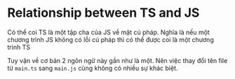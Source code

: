 # Relationship between TS and JS

Có thể coi TS là một tập cha của JS về mặt cú pháp. Nghĩa là nếu một chương trình JS không có lỗi cú pháp thì có thể được coi là một chương trình TS

Tuy vận về cơ bản 2 ngôn ngữ này gần như là một. Nên việc thay đổi tên file từ `main.ts` sang `main.js` cũng không có nhiều sự khác biệt.
